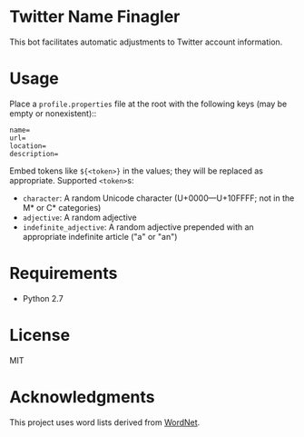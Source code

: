 # Twitter Name Finagler

This bot facilitates automatic adjustments to Twitter account information.

# Usage
Place a `profile.properties` file at the root with the following keys (may be
empty or nonexistent)::

    name=
    url=
    location=
    description=

Embed tokens like `${<token>}` in the values; they will be replaced as
appropriate. Supported `<token>`s:

  - `character`: A random Unicode character (U+0000—U+10FFFF; not in the M* or
    C* categories)
  - `adjective`: A random adjective
  - `indefinite_adjective`: A random adjective prepended with an appropriate
    indefinite article ("a" or "an")

# Requirements

- Python 2.7

# License

MIT

# Acknowledgments

This project uses word lists derived from [WordNet](http://wordnet.princeton.edu).
